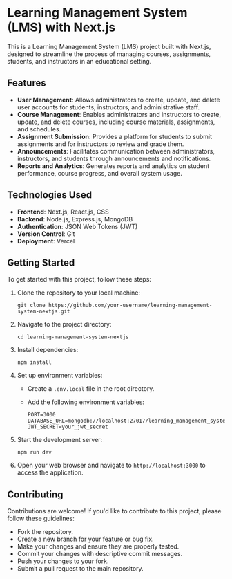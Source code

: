 # Learning Management System (LMS) with Next.js

This is a Learning Management System (LMS) project built with Next.js, designed to streamline the process of managing courses, assignments, students, and instructors in an educational setting.

## Features

- **User Management**: Allows administrators to create, update, and delete user accounts for students, instructors, and administrative staff.
- **Course Management**: Enables administrators and instructors to create, update, and delete courses, including course materials, assignments, and schedules.
- **Assignment Submission**: Provides a platform for students to submit assignments and for instructors to review and grade them.
- **Announcements**: Facilitates communication between administrators, instructors, and students through announcements and notifications.
- **Reports and Analytics**: Generates reports and analytics on student performance, course progress, and overall system usage.

## Technologies Used

- **Frontend**: Next.js, React.js, CSS
- **Backend**: Node.js, Express.js, MongoDB
- **Authentication**: JSON Web Tokens (JWT)
- **Version Control**: Git
- **Deployment**: Vercel

## Getting Started

To get started with this project, follow these steps:

1. Clone the repository to your local machine:

    ```
    git clone https://github.com/your-username/learning-management-system-nextjs.git
    ```

2. Navigate to the project directory:

    ```
    cd learning-management-system-nextjs
    ```

3. Install dependencies:

    ```
    npm install
    ```

4. Set up environment variables:

    - Create a `.env.local` file in the root directory.
    - Add the following environment variables:

        ```
        PORT=3000
        DATABASE_URL=mongodb://localhost:27017/learning_management_system
        JWT_SECRET=your_jwt_secret
        ```

5. Start the development server:

    ```
    npm run dev
    ```

6. Open your web browser and navigate to `http://localhost:3000` to access the application.

## Contributing

Contributions are welcome! If you'd like to contribute to this project, please follow these guidelines:

- Fork the repository.
- Create a new branch for your feature or bug fix.
- Make your changes and ensure they are properly tested.
- Commit your changes with descriptive commit messages.
- Push your changes to your fork.
- Submit a pull request to the main repository.

